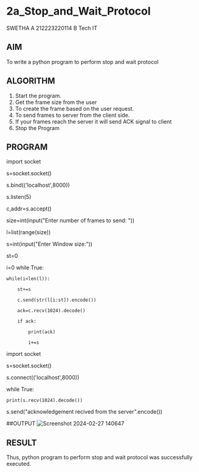 # 2a_Stop_and_Wait_Protocol
SWETHA A
212223220114
B Tech IT
## AIM 
To write a python program to perform stop and wait protocol
## ALGORITHM
1. Start the program.
2. Get the frame size from the user
3. To create the frame based on the user request.
4. To send frames to server from the client side.
5. If your frames reach the server it will send ACK signal to client
6. Stop the Program
## PROGRAM

import socket

s=socket.socket()

s.bind(('localhost',8000))

s.listen(5)

c,addr=s.accept()

size=int(input("Enter number of frames to send: "))

l=list(range(size))

s=int(input("Enter Window size:"))

st=0

i=0
while True:

    while(i<len(l)):
    
        st+=s
        
        c.send(str(l[i:st]).encode())
        
        ack=c.recv(1024).decode()
        
        if ack:
        
            print(ack)
            
            i+=s

import socket

s=socket.socket()

s.connect(('localhost',8000))

while True:

    print(s.recv(1024).decode())
    
  
  s.send("acknowledgement recived from the server".encode())
  
##OUTPUT
![Screenshot 2024-02-27 140647](https://github.com/aswethaashok/2a_Stop_and_Wait_Protocol/assets/149987410/a77491ab-a827-4f8b-952c-fd6b7f559157)


## RESULT
Thus, python program to perform stop and wait protocol was successfully executed.
